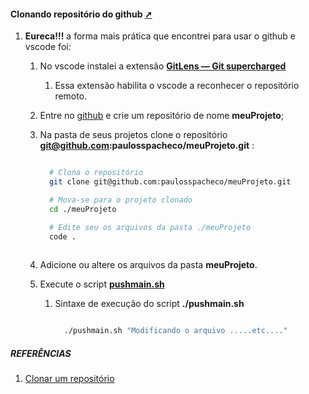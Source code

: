 <!-- markdownlint-disable-next-line -->
<nav><div class="topnav" id="myTopnav"><div w3-include-html="/menu.inc"></div></div></nav>   

<!-- markdownlint-disable-next-line -->
#### Clonando repositório do github <a href="clonando_repositorio_do_github.html" target="_blank" title="Pressione aqui para expandir este documento em nova aba." >  ➚ </a>

1. **Eureca!!!** a forma mais prática que encontrei para usar o github e vscode foi:
   1. No vscode instalei a extensão [**GitLens — Git supercharged**](https://learn.microsoft.com/pt-br/shows/vs-code-livestreams/10-things-about-gitlens)
      1. Essa extensão habilita o vscode a reconhecer o repositório remoto.

   2. Entre no [github](https://github.com/) e crie um repositório de nome **meuProjeto**;

   3. Na pasta de seus projetos clone o repositório **git@github.com:paulosspacheco/meuProjeto.git** :

      ```sh

        # Clona o repositório
        git clone git@github.com:paulosspacheco/meuProjeto.git        

        # Mova-se para o projeto clonado
        cd ./meuProjeto

        # Edite seu os arquivos da pasta ./meuProjeto
        code .
              
       ```

   4. Adicione ou altere os arquivos da pasta **meuProjeto**.

   5. Execute o script [**pushmain.sh**](./pushmain.sh)
      1. Sintaxe de execução do script **./pushmain.sh**

         ```sh

           ./pushmain.sh "Modificando o arquivo .....etc...."
         
         ```

##### REFERÊNCIAS

1. [Clonar um repositório](https://docs.github.com/pt/repositories/creating-and-managing-repositories/cloning-a-repository)

<!-- markdownlint-disable-next-line -->
<script>  includeHTML(); FixHeader(window,"myHeader"); </script>    
